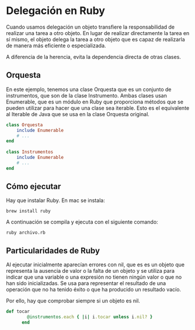 
# Delegación en Ruby

Cuando usamos delegación un objeto transfiere la responsabilidad de realizar una tarea a otro objeto. En lugar de realizar directamente la tarea en sí mismo, el objeto delega la tarea a otro objeto que es capaz de realizarla de manera más eficiente o especializada.

A diferencia de la herencia, evita la dependencia directa de otras clases.

## Orquesta

En este ejemplo, tenemos una clase Orquesta que es un conjunto de instrumentos, que son de la clase Instrumento. Ambas clases usan Enumerable, que es un módulo en Ruby que proporciona métodos que se pueden utilizar para hacer que una clase sea iterable. Esto es el equivalente al Iterable de Java que se usa en la clase Orquesta original.

```ruby
class Orquesta
    include Enumerable
    # ...
end
    
class Instrumentos
    include Enumerable
    # ...
end
```

## Cómo ejecutar

Hay que instalar Ruby. En mac se instala:

```console
brew install ruby
````

A continuación se compila y ejecuta con el siguiente comando:

```console
ruby archivo.rb
````


## Particularidades de Ruby

Al ejecutar inicialmente aparecían errores con nil, que es es un objeto que representa la ausencia de valor o la falta de un objeto y se utiliza para indicar que una variable o una expresión no tienen ningún valor o que no han sido inicializadas. Se usa para representar el resultado de una operación que no ha tenido éxito o que ha producido un resultado vacío.

Por ello, hay que comprobar siempre si un objeto es nil.

```ruby
def tocar
        @instrumentos.each { |i| i.tocar unless i.nil? }
      end
```

